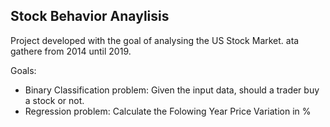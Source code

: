 ## Stock Behavior Anaylisis

Project developed with the goal of analysing the US Stock Market. ata gathere from 2014 until 2019.

Goals:

- Binary Classification problem: Given the input data, should a trader buy a stock or not.
- Regression problem: Calculate the Folowing Year Price Variation in %
